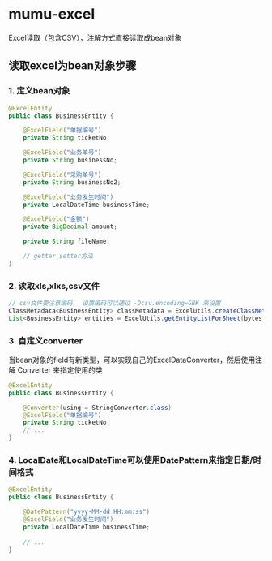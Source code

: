 # mumu-excel
Excel读取（包含CSV），注解方式直接读取成bean对象

## 读取excel为bean对象步骤

### 1. 定义bean对象

```java
@ExcelEntity
public class BusinessEntity {

    @ExcelField("单据编号")
    private String ticketNo;

    @ExcelField("业务单号")
    private String businessNo;

    @ExcelField("采购单号")
    private String businessNo2;

    @ExcelField("业务发生时间")
    private LocalDateTime businessTime;

    @ExcelField("金额")
    private BigDecimal amount;

    private String fileName;

    // getter setter方法
}
```

### 2. 读取xls,xlxs,csv文件

```java
// csv文件要注意编码， 设置编码可以通过 -Dcsv.encoding=GBK 来设置
ClassMetadata<BusinessEntity> classMetadata = ExcelUtils.createClassMetadata(BusinessEntity.class);
List<BusinessEntity> entities = ExcelUtils.getEntityListForSheet(bytes, filename, null, classMetadata);
```

### 3. 自定义converter

当bean对象的field有新类型，可以实现自己的ExcelDataConverter，然后使用注解 Converter 来指定使用的类

```java
@ExcelEntity
public class BusinessEntity {

    @Converter(using = StringConverter.class)
    @ExcelField("单据编号")
    private String ticketNo;
    // ...
}
```

### 4. LocalDate和LocalDateTime可以使用DatePattern来指定日期/时间格式

```java
@ExcelEntity
public class BusinessEntity {

    @DatePattern("yyyy-MM-dd HH:mm:ss")
    @ExcelField("业务发生时间")
    private LocalDateTime businessTime;
    
    // ...
}
```

